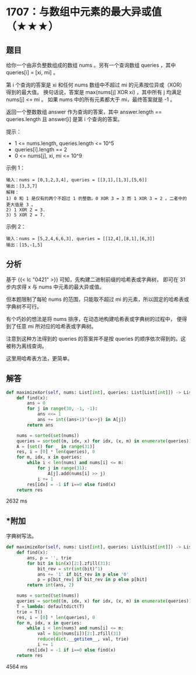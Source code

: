 # 1707：与数组中元素的最大异或值（★★★）


## 题目

给你一个由非负整数组成的数组 nums 。另有一个查询数组 queries ，其中 queries[i] = [xi, mi] 。

第 i 个查询的答案是 xi 和任何 nums 数组中不超过 mi 的元素按位异或（XOR）得到的最大值。
换句话说，答案是 max(nums[j] XOR xi) ，其中所有 j 均满足 nums[j] <= mi 。
如果 nums 中的所有元素都大于 mi，最终答案就是 -1 。

返回一个整数数组 answer 作为查询的答案，其中 answer.length == queries.length 且 answer[i] 是第 i 个查询的答案。



提示：

- 1 <= nums.length, queries.length <= 10^5
- queries[i].length == 2
- 0 <= nums[j], xi, mi <= 10^9

示例 1：

    输入：nums = [0,1,2,3,4], queries = [[3,1],[1,3],[5,6]]
    输出：[3,3,7]
    解释：
    1) 0 和 1 是仅有的两个不超过 1 的整数。0 XOR 3 = 3 而 1 XOR 3 = 2 。二者中的更大值是 3 。
    2) 1 XOR 2 = 3.
    3) 5 XOR 2 = 7.

示例 2：
    
    输入：nums = [5,2,4,6,6,3], queries = [[12,4],[8,1],[6,3]]
    输出：[15,-1,5]



## 分析

基于 {{< lc "0421" >}} 可知，先构建二进制前缀的哈希表或字典树，
即可在 31 步内求得 x 与 nums 中元素的最大异或值。

但本题限制了每轮 nums 的范围，只能取不超过 mi 的元素，所以固定的哈希表或字典树不可行。

有个巧妙的想法是将 nums 排序，在动态地构建哈希表或字典树的过程中，
便得到了任意 mi 所对应的哈希表或字典树。

注意到这种方法得到的 queries 的答案并不是按 queries 的顺序依次得到的。这被称为离线查询。

这里用哈希表方法，更简单。

## 解答

```python
def maximizeXor(self, nums: List[int], queries: List[List[int]]) -> List[int]:
    def find(x):
        ans = 0
        for j in range(30, -1, -1):
            ans <<= 1
            ans += int((ans+1)^(x>>j) in A[j])
        return ans

    nums = sorted(set(nums))
    queries = sorted((m, idx, x) for idx, (x, m) in enumerate(queries))
    A = [set() for _ in range(31)]
    res, i = [0] * len(queries), 0
    for m, idx, x in queries:
        while i < len(nums) and nums[i] <= m:
            for j in range(31):
                A[j].add(nums[i] >> j)
            i += 1
        res[idx] = -1 if i==0 else find(x)
    return res
```
2632 ms

## *附加

字典树写法。

```python
def maximizeXor(self, nums: List[int], queries: List[List[int]]) -> List[int]:
    def find(x):
        ans, p = '', trie
        for bit in bin(x)[2:].zfill(31):
            bit_rev = str(int(bit)^1)
            ans += '1' if bit_rev in p else '0'
            p = p[bit_rev] if bit_rev in p else p[bit]
        return int(ans, 2)

    nums = sorted(set(nums))
    queries = sorted((m, idx, x) for idx, (x, m) in enumerate(queries))
    T = lambda: defaultdict(T)
    trie = T()
    res, i = [0] * len(queries), 0
    for m, idx, x in queries:
        while i < len(nums) and nums[i] <= m:
            val = bin(nums[i])[2:].zfill(31)
            reduce(dict.__getitem__, val, trie)
            i += 1
        res[idx] = -1 if i==0 else find(x)
    return res
```
4564 ms


